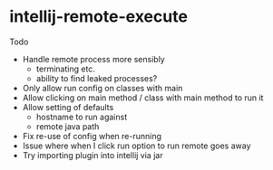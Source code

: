 # intellij-remote-execute

Todo
- Handle remote process more sensibly
   - terminating etc.
   - ability to find leaked processes?
- Only allow run config on classes with main
- Allow clicking on main method / class with main method to run it
- Allow setting of defaults
   - hostname to run against
   - remote java path
- Fix re-use of config when re-running
- Issue where when I click run option to run remote goes away
- Try importing plugin into intellij via jar